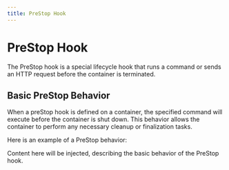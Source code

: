 ```yaml
---
title: PreStop Hook
---
```


# PreStop Hook

The PreStop hook is a special lifecycle hook that runs a command or sends an HTTP request before the container is terminated.

## Basic PreStop Behavior

When a preStop hook is defined on a container, the specified command will execute before the container is shut down. This behavior allows the container to perform any necessary cleanup or finalization tasks.

Here is an example of a PreStop behavior:

<!-- PRESTOP_BASIC begin -->

Content here will be injected, describing the basic behavior of the PreStop hook.

<!-- PRESTOP_BASIC end -->

